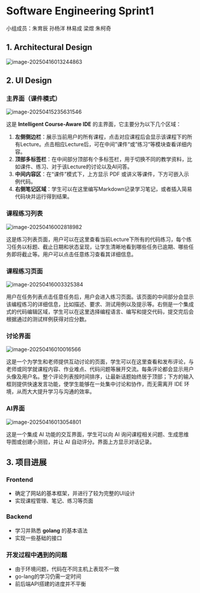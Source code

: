 # Software Engineering Sprint1

小组成员：朱育辰   孙杨洋   林易成   梁煜   朱柯奇



## 1. Architectural Design

![image-20250416013244863](C:\Users\ASUS\AppData\Roaming\Typora\typora-user-images\image-20250416013244863.png)



## 2. UI Design

### 主界面（课件模式）

<img src="C:\Users\ASUS\AppData\Roaming\Typora\typora-user-images\image-20250415235631546.png" alt="image-20250415235631546"  />

这是 **Intelligent Course-Aware IDE** 的主界面，它主要分为以下几个区域：

1. **左侧侧边栏**：展示当前用户的所有课程，点击对应课程后会显示该课程下的所有Lecture。点击相应Lecture后，可在中间”课件“或”练习“等模块查看详细内容。
2. **顶部多标签栏**：在中间部分顶部有个多标签栏，用于切换不同的教学资料，比如课件、练习、对于该Lecture的讨论以及AI问答。
3. **中间内容区**：在“课件”模式下，上方显示 PDF 或讲义等课件，下方可嵌入示例代码。
4. **右侧笔记区域**：学生可以在这里编写Markdown记录学习笔记，或者插入简易代码块并运行得到结果。



### 课程练习列表

![image-20250416002818982](C:\Users\ASUS\AppData\Roaming\Typora\typora-user-images\image-20250416002818982.png)

这是练习列表页面，用户可以在这里查看当前Lecture下所有的代码练习，每个练习任务以标题、截止日期和状态呈现，让学生清晰地看到哪些任务已逾期、哪些任务即将截止等。用户可以点击任意练习查看其详细信息。



### 课程练习页面

![image-20250416003325384](C:\Users\ASUS\AppData\Roaming\Typora\typora-user-images\image-20250416003325384.png)

用户在任务列表点击任意任务后，用户会进入练习页面。该页面的中间部分会显示该编程练习的详细信息，比如描述、要求、测试用例以及提示等。右侧是一个集成式的代码编辑区域，学生可以在这里选择编程语言、编写和提交代码，提交完后会根据通过的测试样例获得对应分数。



### 讨论界面

![image-20250416010016566](C:\Users\ASUS\AppData\Roaming\Typora\typora-user-images\image-20250416010016566.png)

这是一个为学生和老师提供互动讨论的页面，学生可以在这里查看和发布评论，与老师或同学就课程内容、作业难点、代码问题等展开交流。每条评论都会显示用户头像及用户名。整个评论列表按时间排序，让最新话题始终居于顶部；下方的输入框则提供快速发言功能，使学生能够在一处集中讨论和协作，而无需离开 IDE 环境，从而大大提升学习与沟通的效率。



### AI界面

![image-20250416013054801](C:\Users\ASUS\AppData\Roaming\Typora\typora-user-images\image-20250416013054801.png)

这是一个集成 AI 功能的交互界面，学生可以向 AI 询问课程相关问题、生成思维导图或创建小测验，并让 AI 自动评分。界面上方显示对话记录。



## 3. 项目进展

### Frontend

- 确定了网站的基本框架，并进行了较为完整的UI设计
- 实现课程管理、笔记、练习等页面

### Backend

- 学习并熟悉 **golang** 的基本语法
- 实现一些基础的接口

### 开发过程中遇到的问题

- 由于环境问题，代码在不同主机上表现不一致
- go-lang的学习仍需一定时间
- 前后端API搭建的进度并不平衡
